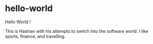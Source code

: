 # hello-world
Hello World !

This is Hadrian with his attempts to switch into the software world. I like sports, finance, and travelling.
